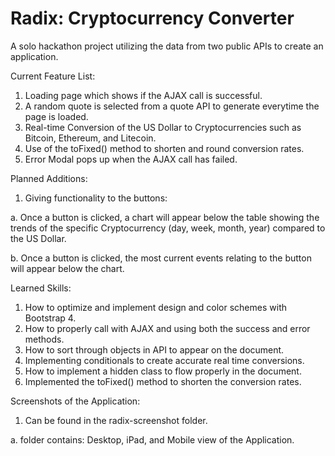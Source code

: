 # Radix: Cryptocurrency Converter

A solo hackathon project utilizing the data from two public APIs to create an application.

Current Feature List:
1. Loading page which shows if the AJAX call is successful.
2. A random quote is selected from a quote API to generate everytime the page is
loaded.
3. Real-time Conversion of the US Dollar to Cryptocurrencies such as Bitcoin,
Ethereum, and Litecoin.
4. Use of the toFixed() method to shorten and round conversion rates.
5. Error Modal pops up when the AJAX call has failed.

Planned Additions:
1. Giving functionality to the buttons:

a. Once a button is clicked, a chart will appear below the table showing the
  trends of the specific Cryptocurrency (day, week, month, year) compared to the
  US Dollar.

b. Once a button is clicked, the most current events relating to the button will
  appear below the chart.

Learned Skills:
1. How to optimize and implement design and color schemes with Bootstrap 4.
2. How to properly call with AJAX and using both the success and error methods.
3. How to sort through objects in API to appear on the document.
4. Implementing conditionals to create accurate real time conversions.
5. How to implement a hidden class to flow properly in the document.
6. Implemented the toFixed() method to shorten the conversion rates.

Screenshots of the Application:
1. Can be found in the radix-screenshot folder.

  a. folder contains: Desktop, iPad, and Mobile view of the Application.

